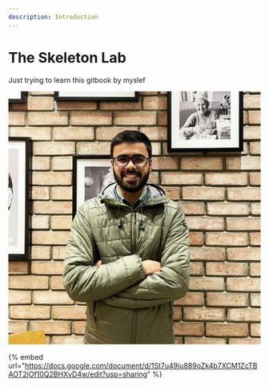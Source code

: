 ```yaml
---
description: Introduction
---
```


# The Skeleton Lab

Just trying to learn this gitbook by myslef

![](<.gitbook/assets/square (1).jpg>)

{% embed url="https://docs.google.com/document/d/1St7u49ju889oZk4b7XCM1ZcTBAOT2jOf10Q2BHXvD4w/edit?usp=sharing" %}
